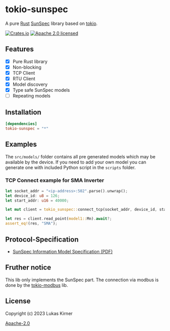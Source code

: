 # tokio-sunspec

A pure [Rust](https://www.rust-lang.org)
[SunSpec](https://en.wikipedia.org/wiki/SunSpec) library
based on [tokio](https://tokio.rs).

[![Crates.io](https://img.shields.io/crates/v/tokio-sunspec.svg)](https://crates.io/crates/tokio-sunspec)
[![Apache 2.0 licensed](https://img.shields.io/badge/license-Apache%202.0-blue.svg)](./LICENSE)

## Features

- [x] Pure Rust library
- [x] Non-blocking
- [x] TCP Client
- [x] RTU Client
- [x] Model discovery
- [x] Type safe SunSpec models
- [ ] Repeating models

## Installation

```toml
[dependencies]
tokio-sunspec = "*"
```

## Examples

The `src/models/` folder contains all pre generated models which may be available by the device. If you need to add your own model you can generate one with included Python script in the `scripts` folder.

### TCP Connect example for SMA Inverter

```rust
let socket_addr = "<ip-address>:502".parse().unwrap();
let device_id: u8 = 126;
let start_addr: u16 = 40000;

let mut client = tokio_sunspec::connect_tcp(socket_addr, device_id, start_addr).await?;

let res = client.read_point(model1::Mn).await?;
assert_eq!(res, "SMA");
```

## Protocol-Specification

- [SunSpec Information Model Specification (PDF)](https://sunspec.org/wp-content/uploads/2015/06/SunSpec-Information-Models-12041.pdf)

## Fruther notice

This lib only implements the SunSpec part. The connection via modbus is done by the [tokio-modbus](https://github.com/slowtec/tokio-modbus) lib.

## License

Copyright (c) 2023 Lukas Kirner

[Apache-2.0](LICENSE.md)
